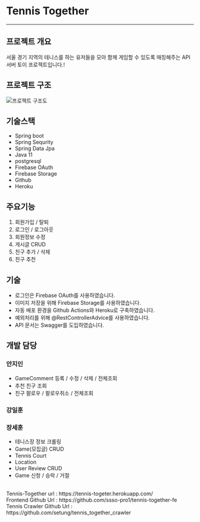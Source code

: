# Tennis Together
--------------
## 프로젝트 개요
서울 경기 지역의 테니스를 하는 유저들을 모아 함께 게임할 수 있도록 매칭해주는 API서버 토이 프로젝트입니다.!

## 프로젝트 구조
![프로젝트 구조도](https://user-images.githubusercontent.com/67427856/143246534-b41ff20c-5f95-4dbb-93dd-adfc1c4b36a9.png)


## 기술스택
- Spring boot
- Spring Sequrity
- Spring Data Jpa
- Java 11
- postgresql
- Firebase OAuth
- Firebase Storage
- Github
- Heroku

## 주요기능
1. 회원가입 / 탈퇴
2. 로그인 / 로그아웃
3. 회원정보 수정
4. 게시글 CRUD
5. 친구 추가 / 삭제
6. 친구 추천
   
## 기술
 - 로그인은 Firebase OAuth를 사용하였습니다.
 - 이미지 저장을 위해 Firebase Storage를 사용하였습니다.
 - 자동 배포 환경을 Github Actions와 Heroku로 구축하였습니다.
 - 예외처리를 위해 @RestControllerAdvice를 사용하였습니다.
 - API 문서는 Swagger를 도입하였습니다.

## 개발 담당
### 안지인
- GameComment 등록 / 수정 / 삭제 / 전체조회 
- 추천 친구 조회 
- 친구 팔로우 / 팔로우취소 / 전체조회 
### 강일훈
### 장세훈
- 테니스장 정보 크롤링
- Game(모집글) CRUD
- Tennis Court
- Location
- User Review CRUD
- Game 신청 / 승락 / 거절


<br>
Tennis-Together url :  https://tennis-togeter.herokuapp.com/ <br>
Frontend Github Url : https://github.com/ssso-pro1/tennis-together-fe <br>
Tennis Crawler Github Url : https://github.com/setung/tennis_together_crawler

